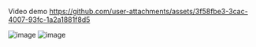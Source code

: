 Video demo 
https://github.com/user-attachments/assets/3f58fbe3-3cac-4007-93fc-1a2a1881f8d5


![image](https://github.com/user-attachments/assets/20f7b54a-9e09-406b-86bc-0b7fa2e32f5a)
![image](https://github.com/user-attachments/assets/fb1f7cda-6f21-4397-b3a8-8a08d37c409b)


